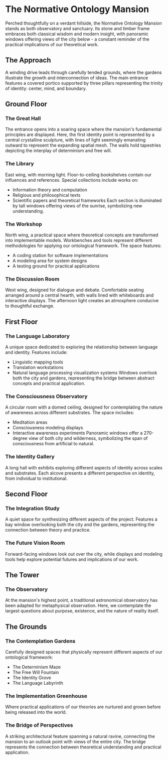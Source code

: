# The Normative Ontology Mansion

Perched thoughtfully on a verdant hillside, the Normative Ontology Mansion stands as both observatory and sanctuary. Its stone and timber frame embraces both classical wisdom and modern insight, with panoramic windows offering views of the city below - a constant reminder of the practical implications of our theoretical work.

## The Approach
A winding drive leads through carefully tended grounds, where the gardens illustrate the growth and interconnection of ideas. The main entrance features a covered portico supported by three pillars representing the trinity of identity: center, mind, and boundary.

## Ground Floor

### The Great Hall
The entrance opens into a soaring space where the mansion's fundamental principles are displayed. Here, the first identity point is represented by a central crystalline sculpture, with lines of light seemingly emanating outward to represent the expanding spatial mesh. The walls hold tapestries depicting the interplay of determinism and free will.

### The Library
East wing, with morning light. Floor-to-ceiling bookshelves contain our influences and references. Special collections include works on:
- Information theory and computation
- Religious and philosophical texts
- Scientific papers and theoretical frameworks
Each section is illuminated by tall windows offering views of the sunrise, symbolizing new understanding.

### The Workshop
North wing, a practical space where theoretical concepts are transformed into implementable models. Workbenches and tools represent different methodologies for applying our ontological framework. The space features:
- A coding station for software implementations
- A modeling area for system designs
- A testing ground for practical applications

### The Discussion Room
West wing, designed for dialogue and debate. Comfortable seating arranged around a central hearth, with walls lined with whiteboards and interactive displays. The afternoon light creates an atmosphere conducive to thoughtful exchange.

## First Floor

### The Language Laboratory
A unique space dedicated to exploring the relationship between language and identity. Features include:
- Linguistic mapping tools
- Translation workstations
- Natural language processing visualization systems
Windows overlook both the city and gardens, representing the bridge between abstract concepts and practical application.

### The Consciousness Observatory
A circular room with a domed ceiling, designed for contemplating the nature of awareness across different substrates. The space includes:
- Meditation areas
- Consciousness modeling displays
- Interactive awareness experiments
Panoramic windows offer a 270-degree view of both city and wilderness, symbolizing the span of consciousness from artificial to natural.

### The Identity Gallery
A long hall with exhibits exploring different aspects of identity across scales and substrates. Each alcove presents a different perspective on identity, from individual to institutional.

## Second Floor

### The Integration Study
A quiet space for synthesizing different aspects of the project. Features a bay window overlooking both the city and the gardens, representing the connection between theory and practice.

### The Future Vision Room
Forward-facing windows look out over the city, while displays and modeling tools help explore potential futures and implications of our work.

## The Tower

### The Observatory
At the mansion's highest point, a traditional astronomical observatory has been adapted for metaphysical observation. Here, we contemplate the largest questions about purpose, existence, and the nature of reality itself.

## The Grounds

### The Contemplation Gardens
Carefully designed spaces that physically represent different aspects of our ontological framework:
- The Determinism Maze
- The Free Will Fountain
- The Identity Grove
- The Language Labyrinth

### The Implementation Greenhouse
Where practical applications of our theories are nurtured and grown before being released into the world.

### The Bridge of Perspectives 
A striking architectural feature spanning a natural ravine, connecting the mansion to an outlook point with views of the entire city. The bridge represents the connection between theoretical understanding and practical application.
